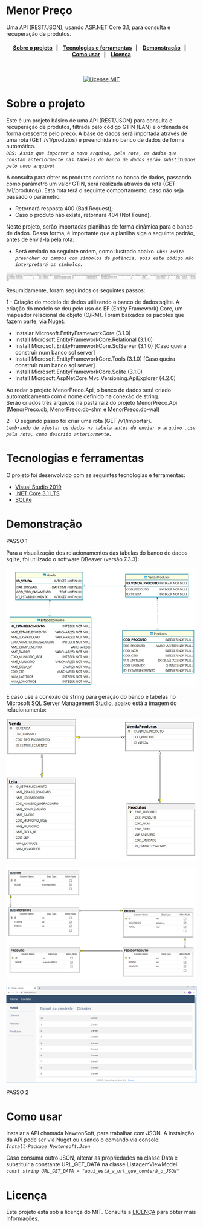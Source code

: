 # Menor Preço
Uma API (REST/JSON), usando ASP.NET Core 3.1, para consulta e recuperação de produtos.  

<h4 align="center"> 
  <a href="#sobre-o-projeto">Sobre o projeto</a>&nbsp;&nbsp;&nbsp;|&nbsp;&nbsp;&nbsp;
  <a href="#Tecnologias-e-ferramentas">Tecnologias e ferramentas</a>&nbsp;&nbsp;&nbsp;|&nbsp;&nbsp;&nbsp; 
  <a href="#Demonstração">Demonstração</a>&nbsp;&nbsp;&nbsp;|&nbsp;&nbsp;&nbsp;
  </br>
  <a href="#Como-usar">Como usar</a>&nbsp;&nbsp;&nbsp;|&nbsp;&nbsp;&nbsp;
  <a href="#Licença">Licença</a>
</h4>

<br/>

<p align="center">
  <a href="https://opensource.org/licenses/MIT">
    <img src="https://img.shields.io/badge/License-MIT-blue.svg" alt="License MIT">
  </a>
</p>


# Sobre o projeto

Este é um projeto básico de uma API (REST/JSON) para consulta e recuperação de produtos, filtrada pelo código GTIN (EAN) e ordenada de forma crescente pelo preço.
A base de dados será importada através de uma rota (GET /v1/produtos) e preenchida no banco de dados de forma automática.                                            
*`OBS: Assim que importar o novo arquivo, pela rota, os dados que constam anteriormente nas tabelas do banco de dados serão substituídos pelo novo arquivo!`*

A consulta para obter os produtos contidos no banco de dados, passando como parâmetro um valor GTIN, será realizada através da rota (GET /v1/produtos/).
Esta rota terá o seguinte comportamento, caso não seja passado o parâmetro:                                                                             
- Retornará resposta 400 (Bad Request);                                                                                                    
- Caso o produto não exista, retornará 404 (Not Found).   


Neste projeto, serão importadas planilhas de forma dinâmica para o banco de dados. Dessa forma, é importante que a planilha siga o seguinte padrão, antes de enviá-la pela rota:

- Será enviado na seguinte ordem, como ilustrado abaixo.                                                                                                                                                                                                                                                                                                        *`Obs: Evite preencher os campos com símbolos de potência, pois este código não interpretará os símbolos.`*

![Template](https://github.com/TesteReteste/testeMP/blob/main/GG/TemplateCSV.png)
                                              
                                              
Resumidamente, foram seguindos os seguintes passos:

1 - Criação do modelo de dados utilizando o banco de dados sqlite.
A criação do modelo se deu pelo uso do EF (Entity Framework) Core, um mapeador relacional de objeto (O/RM).
Foram baixados os pacotes que fazem parte, via Nuget:                                                                   
- Instalar Microsoft.EntityFrameworkCore (3.1.0)                                   
- Install Microsoft.EntityFrameworkCore.Relational (3.1.0)                                          
- Install Microsoft.EntityFrameworkCore.SqlServer (3.1.0) [Caso queira construir num banco sql server]                        
- Install Microsoft.EntityFrameworkCore.Tools (3.1.0) [Caso queira construir num banco sql server]                             
- Install Microsoft.EntityFrameworkCore.Sqlite (3.1.0) 
- Install Microsoft.AspNetCore.Mvc.Versioning.ApiExplorer (4.2.0)

Ao rodar o projeto MenorPreco.Api, o banco de dados será criado automaticamento com o nome definido na conexão de string.                                     
Serão criados três arquivos na pasta raiz do projeto MenorPreco.Api (MenorPreco.db, MenorPreco.db-shm e MenorPreco.db-wal)

2 - O segundo passo foi criar uma rota (GET /v1/importar).                            
*`Lembrando de ajustar os dados na tabela antes de enviar o arquivo .csv pela rota, como descrito anteriormente.`*
                                              

# Tecnologias e ferramentas

O projeto foi desenvolvido com as seguintes tecnologias e ferramentas:

- [Visual Studio 2019](#Pré-requisitos)
- [.NET Core 3.1 LTS](#Pré-requisitos)
- [SQLite](#Pré-requisitos)


# Demonstração

PASSO 1

Para a visualização dos relacionamentos das tabelas do banco de dados sqlite, foi utilizado o software DBeaver (versão 7.3.3):

<img src="https://github.com/TesteReteste/testeMP/blob/main/BD_Relacionamentos_Sqlite.jpg" alt="drawing" width="720"/>

E caso use a conexão de string para geração do banco e tabelas no Microsoft SQL Server Management Studio, abaixo está a imagem do relacionamento:

<img src="https://github.com/TesteReteste/testeMP/blob/main/GG/BD_Relacionamentos.jpg" alt="drawing" width="720"/>


![ScreenshotBD](https://github.com/renanegobbi/App/blob/master/github/BD.png)

![TelaApp](https://github.com/renanegobbi/App/blob/master/github/screenshot1.png)


PASSO 2

# Como usar

Instalar a API chamada NewtonSoft, para trabalhar com JSON. A instalação da API pode ser via Nuget ou usando o comando via console:                 
*`Install-Package Newtonsoft.Json`*

Caso consuma outro JSON, alterar as propriedades na classe Data e substituir a constante URL_GET_DATA na classe ListagemViewModel:                       
*`const string URL_GET_DATA = "aqui_está_a_url_que_conterá_o_JSON"`*

# Licença
Este projeto está sob a licença do MIT. Consulte a [LICENÇA](https://github.com/TesteReteste/lim/blob/master/LICENSE) para obter mais informações.

